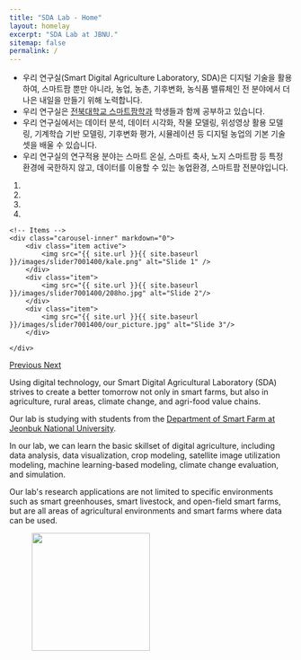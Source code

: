 ```yaml
---
title: "SDA Lab - Home"
layout: homelay
excerpt: "SDA Lab at JBNU."
sitemap: false
permalink: /
---
```


* 우리 연구실(Smart Digital Agriculture Laboratory, SDA)은 디지털 기술을 활용하여, 스마트팜 뿐만 아니라, 농업, 농촌, 기후변화, 농식품 밸류체인 전 분야에서 더 나은 내일을 만들기 위해 노력합니다.
* 우리 연구실은 [전북대학교 스마트팜학과](https://sfarm.jbnu.ac.kr) 학생들과 함께 공부하고 있습니다.
* 우리 연구실에서는 데이터 분석, 데이터 시각화, 작물 모델링, 위성영상 활용 모델링, 기계학습 기반 모델링, 기후변화 평가, 시뮬레이션 등 디지털 농업의 기본 기술 셋을   배울 수 있습니다.
* 우리 연구실의 연구적용 분야는 스마트 온실, 스마트 축사, 노지 스마트팜 등 특정 환경에 국한하지 않고, 데이터를 이용할 수 있는 농업환경, 스마트팜 전분야입니다.


<div markdown="0" id="carousel" class="carousel slide" data-ride="carousel" data-interval="4000" data-pause="hover" >
    <!-- Menu -->
    <ol class="carousel-indicators">
        <li data-target="#carousel" data-slide-to="0" class="active"></li>
        <li data-target="#carousel" data-slide-to="1"></li>
        <li data-target="#carousel" data-slide-to="2"></li>
        <li data-target="#carousel" data-slide-to="3"></li>
    </ol>

    <!-- Items -->
    <div class="carousel-inner" markdown="0">
        <div class="item active">
            <img src="{{ site.url }}{{ site.baseurl }}/images/slider7001400/kale.png" alt="Slide 1" />
        </div>
        <div class="item">
            <img src="{{ site.url }}{{ site.baseurl }}/images/slider7001400/208ho.jpg" alt="Slide 2"/>
        </div>
        <div class="item">
            <img src="{{ site.url }}{{ site.baseurl }}/images/slider7001400/our_picture.jpg" alt="Slide 3"/>
        </div>

    </div>
  <a class="left carousel-control" href="#carousel" role="button" data-slide="prev">
    <span class="glyphicon glyphicon-chevron-left" aria-hidden="true"></span>
    <span class="sr-only">Previous</span>
  </a>
  <a class="right carousel-control" href="#carousel" role="button" data-slide="next">
    <span class="glyphicon glyphicon-chevron-right" aria-hidden="true"></span>
    <span class="sr-only">Next</span>
  </a>
</div>





Using digital technology, our Smart Digital Agricultural Laboratory (SDA) strives to create a better tomorrow not only in smart farms, but also in agriculture, rural areas, climate change, and agri-food value chains.

Our lab is studying with students from the [Department of Smart Farm at Jeonbuk National University](https://sfarm.jbnu.ac.kr).

In our lab, we can learn the basic skillset of digital agriculture, including data analysis, data visualization, crop modeling, satellite image utilization modeling, machine learning-based modeling, climate change evaluation, and simulation.

Our lab's research applications are not limited to specific environments such as smart greenhouses, smart livestock, and open-field smart farms, but are all areas of agricultural environments and smart farms where data can be used.

<figure class="fourth">
  <img src="{{ site.url }}{{ site.baseurl }}/images/logopic/sf_logo.png" style="width: 210px">

[//]: # (  <img src="{{ site.url }}{{ site.baseurl }}/images/logopic/Logo_Nanofront.jpg" style="width: 110px">)

[//]: # (  <img src="{{ site.url }}{{ site.baseurl }}/images/logopic/Logo_NWO.jpg" style="width: 120px">)

[//]: # (  <img src="{{ site.url }}{{ site.baseurl }}/images/logopic/Logo_ERC.jpg" style="width: 110px">)
</figure>
